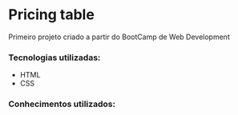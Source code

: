 # Pricing table 
Primeiro projeto criado a partir do BootCamp de Web Development

### Tecnologias utilizadas:
- HTML
- CSS

### Conhecimentos utilizados:

